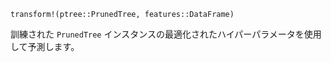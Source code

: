 ```
transform!(ptree::PrunedTree, features::DataFrame)
```

訓練された `PrunedTree` インスタンスの最適化されたハイパーパラメータを使用して予測します。
